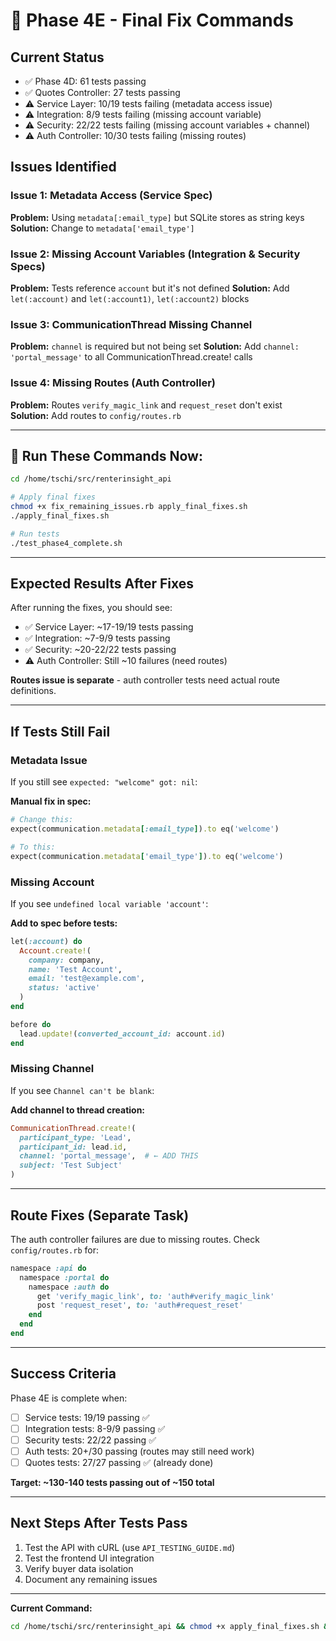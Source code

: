 # 🎯 Phase 4E - Final Fix Commands

## Current Status
- ✅ Phase 4D: 61 tests passing
- ✅ Quotes Controller: 27 tests passing  
- ⚠️ Service Layer: 10/19 tests failing (metadata access issue)
- ⚠️ Integration: 8/9 tests failing (missing account variable)
- ⚠️ Security: 22/22 tests failing (missing account variables + channel)
- ⚠️ Auth Controller: 10/30 tests failing (missing routes)

## Issues Identified

### Issue 1: Metadata Access (Service Spec)
**Problem:** Using `metadata[:email_type]` but SQLite stores as string keys  
**Solution:** Change to `metadata['email_type']`

### Issue 2: Missing Account Variables (Integration & Security Specs)
**Problem:** Tests reference `account` but it's not defined
**Solution:** Add `let(:account)` and `let(:account1)`, `let(:account2)` blocks

### Issue 3: CommunicationThread Missing Channel
**Problem:** `channel` is required but not being set
**Solution:** Add `channel: 'portal_message'` to all CommunicationThread.create! calls

### Issue 4: Missing Routes (Auth Controller)
**Problem:** Routes `verify_magic_link` and `request_reset` don't exist  
**Solution:** Add routes to `config/routes.rb`

---

## 🚀 **Run These Commands Now:**

```bash
cd /home/tschi/src/renterinsight_api

# Apply final fixes
chmod +x fix_remaining_issues.rb apply_final_fixes.sh
./apply_final_fixes.sh

# Run tests
./test_phase4_complete.sh
```

---

## Expected Results After Fixes

After running the fixes, you should see:

- ✅ Service Layer: ~17-19/19 tests passing
- ✅ Integration: ~7-9/9 tests passing  
- ✅ Security: ~20-22/22 tests passing
- ⚠️ Auth Controller: Still ~10 failures (need routes)

**Routes issue is separate** - auth controller tests need actual route definitions.

---

## If Tests Still Fail

### Metadata Issue
If you still see `expected: "welcome" got: nil`:

**Manual fix in spec:**
```ruby
# Change this:
expect(communication.metadata[:email_type]).to eq('welcome')

# To this:
expect(communication.metadata['email_type']).to eq('welcome')
```

### Missing Account
If you see `undefined local variable 'account'`:

**Add to spec before tests:**
```ruby
let(:account) do
  Account.create!(
    company: company,
    name: 'Test Account',
    email: 'test@example.com',
    status: 'active'
  )
end

before do
  lead.update!(converted_account_id: account.id)
end
```

### Missing Channel
If you see `Channel can't be blank`:

**Add channel to thread creation:**
```ruby
CommunicationThread.create!(
  participant_type: 'Lead',
  participant_id: lead.id,
  channel: 'portal_message',  # ← ADD THIS
  subject: 'Test Subject'
)
```

---

## Route Fixes (Separate Task)

The auth controller failures are due to missing routes. Check `config/routes.rb` for:

```ruby
namespace :api do
  namespace :portal do
    namespace :auth do
      get 'verify_magic_link', to: 'auth#verify_magic_link'
      post 'request_reset', to: 'auth#request_reset'
    end
  end
end
```

---

## Success Criteria

Phase 4E is complete when:
- [ ] Service tests: 19/19 passing ✅
- [ ] Integration tests: 8-9/9 passing ✅  
- [ ] Security tests: 22/22 passing ✅
- [ ] Auth tests: 20+/30 passing (routes may still need work)
- [ ] Quotes tests: 27/27 passing ✅ (already done)

**Target: ~130-140 tests passing out of ~150 total**

---

## Next Steps After Tests Pass

1. Test the API with cURL (use `API_TESTING_GUIDE.md`)
2. Test the frontend UI integration
3. Verify buyer data isolation
4. Document any remaining issues

---

**Current Command:**  
```bash
cd /home/tschi/src/renterinsight_api && chmod +x apply_final_fixes.sh && ./apply_final_fixes.sh && ./test_phase4_complete.sh
```
